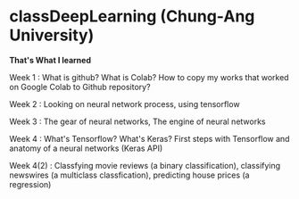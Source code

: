 # classDeepLearning (Chung-Ang University)

**That's What I learned**

Week 1 : What is github? What is Colab? How to copy my works that worked on Google Colab to Github repository? 

Week 2 : Looking on neural network process, using tensorflow

Week 3 : The gear of neural networks, The engine of neural networks

Week 4 : What's Tensorflow? What's Keras? First steps with Tensorflow and anatomy of a neural networks (Keras API)

Week 4(2) : Classfying movie reviews (a binary classification), classifying newswires (a multiclass classfication), predicting house prices (a regression)

